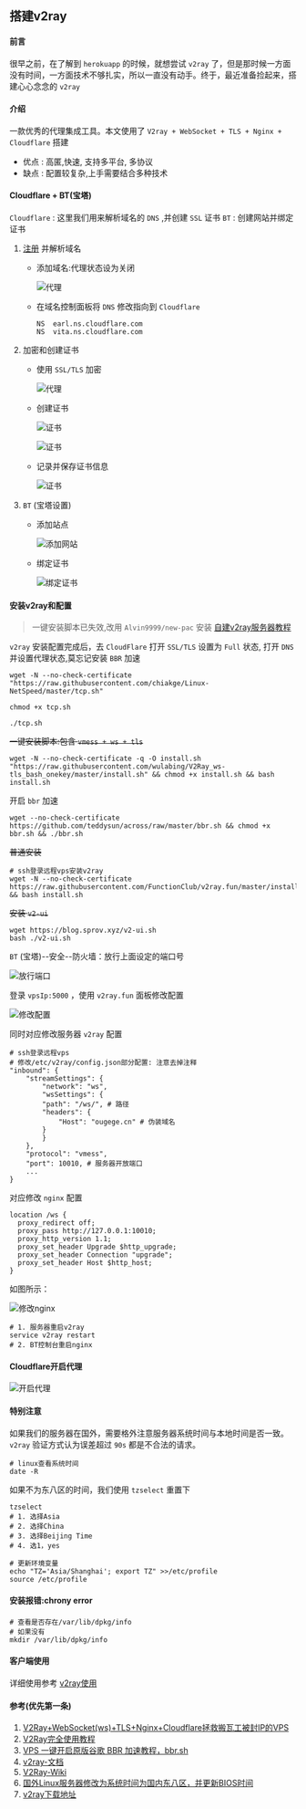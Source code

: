 ## 搭建v2ray

#### 前言
很早之前，在了解到 `herokuapp` 的时候，就想尝试 `v2ray` 了，但是那时候一方面没有时间，一方面技术不够扎实，所以一直没有动手。终于，最近准备捡起来，搭建心心念念的 `v2ray`

#### 介绍
一款优秀的代理集成工具。本文使用了 `V2ray + WebSocket + TLS + Nginx + Cloudflare` 搭建
* 优点 :  高匿,快速, 支持多平台, 多协议
* 缺点 : 配置较复杂,上手需要结合多种技术

#### Cloudflare + BT(宝塔)

`Cloudflare` : 这里我们用来解析域名的 `DNS` ,并创建 `SSL` 证书
`BT` : 创建网站并绑定证书

1. [注册](https://dash.cloudflare.com '注册') 并解析域名
    * 添加域名:代理状态设为关闭

        ![代理](/images/linux/搭建v2ray/v2ray_01.png '代理')

    * 在域名控制面板将 `DNS` 修改指向到 `Cloudflare`

        ```SHELL
        NS	earl.ns.cloudflare.com
        NS	vita.ns.cloudflare.com
        ```

1. 加密和创建证书
    * 使用 `SSL/TLS` 加密

        ![代理](/images/linux/搭建v2ray/v2ray_02.png '代理')

    * 创建证书

        ![证书](/images/linux/搭建v2ray/v2ray_03.png '证书')

        ![证书](/images/linux/搭建v2ray/v2ray_04.png '证书')

    *  记录并保存证书信息

        ![证书](/images/linux/搭建v2ray/v2ray_05.png '证书')

1. `BT` (宝塔设置)
    * 添加站点

        ![添加网站](/images/linux/搭建v2ray/v2ray_06.gif '添加网站')

    * 绑定证书

        ![绑定证书](/images/linux/搭建v2ray/v2ray_07.gif '绑定证书')

#### 安装v2ray和配置
> 一键安装脚本已失效,改用 `Alvin9999/new-pac` 安装
[自建v2ray服务器教程](https://github.com/Alvin9999/new-pac/wiki/%E8%87%AA%E5%BB%BAv2ray%E6%9C%8D%E5%8A%A1%E5%99%A8%E6%95%99%E7%A8%8B '自建v2ray服务器教程')

`v2ray` 安装配置完成后，去 `CloudFlare` 打开 `SSL/TLS` 设置为 `Full` 状态, 打开 `DNS` 并设置代理状态,莫忘记安装 `BBR` 加速
```SHELL
wget -N --no-check-certificate "https://raw.githubusercontent.com/chiakge/Linux-NetSpeed/master/tcp.sh"

chmod +x tcp.sh

./tcp.sh
```

~~一键安装脚本:包含 `vmess + ws + tls`~~
```SHELL
wget -N --no-check-certificate -q -O install.sh "https://raw.githubusercontent.com/wulabing/V2Ray_ws-tls_bash_onekey/master/install.sh" && chmod +x install.sh && bash install.sh
```

开启 `bbr` 加速
```SHELL
wget --no-check-certificate https://github.com/teddysun/across/raw/master/bbr.sh && chmod +x bbr.sh && ./bbr.sh
```

~~普通安装~~
```SHELL
# ssh登录远程vps安装v2ray
wget -N --no-check-certificate https://raw.githubusercontent.com/FunctionClub/v2ray.fun/master/install.sh && bash install.sh
```

~~安装 `v2-ui`~~
```SHELL
wget https://blog.sprov.xyz/v2-ui.sh
bash ./v2-ui.sh
```

`BT` (宝塔)--安全--防火墙：放行上面设定的端口号

![放行端口](/images/linux/搭建v2ray/v2ray_08.png '放行端口')

登录 `vpsIp:5000` ，使用 `v2ray.fun` 面板修改配置

![修改配置](/images/linux/搭建v2ray/v2ray_09.png '修改配置')

同时对应修改服务器 `v2ray` 配置

```SHELL
# ssh登录远程vps
# 修改/etc/v2ray/config.json部分配置: 注意去掉注释
"inbound": {
    "streamSettings": {
        "network": "ws",
        "wsSettings": {
        "path": "/ws/", # 路径
        "headers": {
            "Host": "ougege.cn" # 伪装域名
        }
        }
    },
    "protocol": "vmess",
    "port": 10010, # 服务器开放端口
    ...
}
```

对应修改 `nginx` 配置
```Nginx
location /ws {
  proxy_redirect off;
  proxy_pass http://127.0.0.1:10010;
  proxy_http_version 1.1;
  proxy_set_header Upgrade $http_upgrade;
  proxy_set_header Connection "upgrade";
  proxy_set_header Host $http_host;
}
```
如图所示：

![修改nginx](/images/linux/搭建v2ray/v2ray_10.png '修改nginx')

```SHELL
# 1. 服务器重启v2ray
service v2ray restart
# 2. BT控制台重启nginx
```

#### Cloudflare开启代理

![开启代理](/images/linux/搭建v2ray/v2ray_11.png '开启代理')

#### 特别注意
如果我们的服务器在国外，需要格外注意服务器系统时间与本地时间是否一致。 `v2ray` 验证方式认为误差超过 `90s` 都是不合法的请求。

```SHELL
# linux查看系统时间
date -R
```
如果不为东八区的时间，我们使用 `tzselect` 重置下

```SHELL
tzselect
# 1. 选择Asia
# 2. 选择China
# 3. 选择Beijing Time
# 4. 选1，yes

# 更新环境变量
echo "TZ='Asia/Shanghai'; export TZ" >>/etc/profile
source /etc/profile
```

#### 安装报错:chrony error
```SHELL
# 查看是否存在/var/lib/dpkg/info
# 如果没有
mkdir /var/lib/dpkg/info
```

#### 客户端使用
详细使用参考 [v2ray使用](./3种常用且稳定的梯子.md 'v2ray使用')

#### 参考(优先第一条)
1. [V2Ray+WebSocket(ws)+TLS+Nginx+Cloudflare拯救搬瓦工被封IP的VPS](https://liubing.me/v2ray-websocket-tl-nginx-cloudflare-bandwagonhost.html 'V2Ray+WebSocket(ws)+TLS+Nginx+Cloudflare拯救搬瓦工被封IP的VPS')
1. [V2Ray完全使用教程](https://yuan.ga/v2ray-complete-tutorial/ 'V2Ray完全使用教程')
1. [VPS 一键开启原版谷歌 BBR 加速教程，bbr.sh](https://v2raycn.com/96.html 'VPS 一键开启原版谷歌 BBR 加速教程，bbr.sh')
1. [v2ray-文档](https://toutyrater.github.io/prep/install.html 'v2ray-文档')
1. [V2Ray-Wiki](https://github.com/233boy/v2ray/wiki 'v2ray-Wiki')
1. [国外Linux服务器修改为系统时间为国内东八区，并更新BIOS时间](国外Linux服务器修改为系统时间为国内东八区，并更新BIOS时间 'http://xiaohost.com/1806.html')
1. [v2ray下载地址](v2ray下载地址 'https://www.yuque.com/renxinlei/wv98lk/owswbg?language=en-us')
